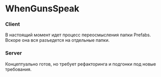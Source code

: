 # WhenGunsSpeak

### Client
В настоящий момент идет процесс переосмысления папки Prefabs. Вскоре она вся разъедется на отдельные папки.

### Server
Концептуально готов, но требует рефакторинга и подгонки под новые требования.
